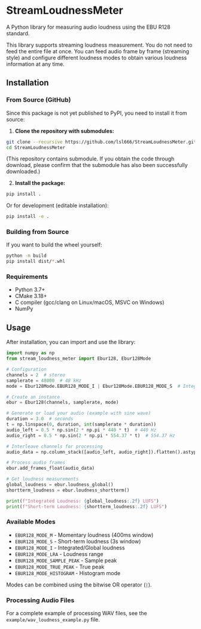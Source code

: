 # StreamLoudnessMeter

A Python library for measuring audio loudness using the EBU R128 standard.

This library supports streaming loudness measurement. 
You do not need to feed the entire file at once. You can feed audio frame by frame (streaming style) and configure different loudness modes to obtain various loudness information at any time.

## Installation

### From Source (GitHub)

Since this package is not yet published to PyPI, you need to install it from source:

1. **Clone the repository with submodules:**
```bash
git clone --recursive https://github.com/lsl666/StreamLoudnessMeter.git
cd StreamLoudnessMeter
```
(This repository contains submodule. If you obtain the code through download, please confirm that the submodule has also been successfully downloaded.)

2. **Install the package:**
```bash
pip install .
```

Or for development (editable installation):
```bash
pip install -e .
```

### Building from Source

If you want to build the wheel yourself:
```bash
python -m build
pip install dist/*.whl
```

### Requirements

- Python 3.7+
- CMake 3.18+
- C compiler (gcc/clang on Linux/macOS, MSVC on Windows)
- NumPy

## Usage

After installation, you can import and use the library:

```python
import numpy as np
from stream_loudness_meter import Ebur128, Ebur128Mode

# Configuration
channels = 2  # stereo
samplerate = 48000  # 48 kHz
mode = Ebur128Mode.EBUR128_MODE_I | Ebur128Mode.EBUR128_MODE_S  # Integrated + Short-term

# Create an instance
ebur = Ebur128(channels, samplerate, mode)

# Generate or load your audio (example with sine wave)
duration = 3.0  # seconds
t = np.linspace(0, duration, int(samplerate * duration))
audio_left = 0.5 * np.sin(2 * np.pi * 440 * t)  # 440 Hz
audio_right = 0.5 * np.sin(2 * np.pi * 554.37 * t)  # 554.37 Hz

# Interleave channels for processing
audio_data = np.column_stack([audio_left, audio_right]).flatten().astype(np.float32)

# Process audio frames
ebur.add_frames_float(audio_data)

# Get loudness measurements
global_loudness = ebur.loudness_global()
shortterm_loudness = ebur.loudness_shortterm()

print(f"Integrated Loudness: {global_loudness:.2f} LUFS")
print(f"Short-term Loudness: {shortterm_loudness:.2f} LUFS")
```

### Available Modes

- `EBUR128_MODE_M` - Momentary loudness (400ms window)
- `EBUR128_MODE_S` - Short-term loudness (3s window) 
- `EBUR128_MODE_I` - Integrated/Global loudness
- `EBUR128_MODE_LRA` - Loudness range
- `EBUR128_MODE_SAMPLE_PEAK` - Sample peak
- `EBUR128_MODE_TRUE_PEAK` - True peak
- `EBUR128_MODE_HISTOGRAM` - Histogram mode

Modes can be combined using the bitwise OR operator (`|`).

### Processing Audio Files

For a complete example of processing WAV files, see the `example/wav_loudness_example.py` file.
